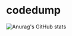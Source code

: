 # codedump
![Anurag's GitHub stats](https://github-readme-stats.vercel.app/api?username=eundeom&show_icons=true&theme=graywhite)
